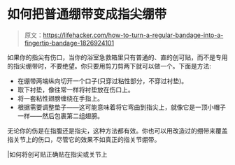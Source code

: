 # 如何把普通绷带变成指尖绷带

> 原文：<https://lifehacker.com/how-to-turn-a-regular-bandage-into-a-fingertip-bandage-1826924101>

如果你的指尖有伤口，当你的浴室急救箱里只有普通的、直的创可贴，而不是专用的指尖绷带时，不要绝望。你只要用剪刀剪两下就可以做一个。下面是方法:



*   在绷带两端纵向切开一个口子(只穿过粘性部分，不穿过衬垫)。
*   取下衬垫，像往常一样将衬垫放在伤口上。
*   将一套粘性翅膀缠绕在手指上。
*   根据需要调整垫子——这可能意味着将它弯曲到指尖上，就像它是一顶小帽子一样——然后包裹第二组翅膀。

无论你的伤是在指腹还是指尖，这种方法都有效。你也可以用改造过的绷带来覆盖指关节上的伤口，尽管它的效果不如真正的指关节绷带。

|如何将创可贴正确贴在指尖或关节上
